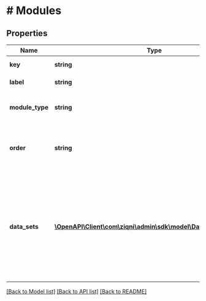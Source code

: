 # # Modules

## Properties

Name | Type | Description | Notes
------------ | ------------- | ------------- | -------------
**key** | **string** | Key of the chart. |
**label** | **string** | Label for the chart. |
**module_type** | **string** | Type of chart to insert te data into. |
**order** | **string** | Order at which the chart appears on the web page. |
**data_sets** | [**\OpenAPI\Client\com\ziqni\admin\sdk\model\DataSetsReference[]**](DataSetsReference.md) | Array of DataSets map reference keys. If style information is required for a specific chart type then it will be returned. |

[[Back to Model list]](../../README.md#models) [[Back to API list]](../../README.md#endpoints) [[Back to README]](../../README.md)
